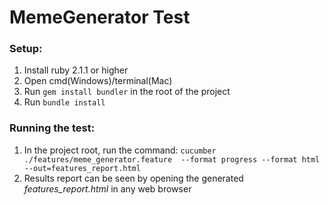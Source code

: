 # MemeGenerator Test

### Setup:
1. Install ruby 2.1.1 or higher
2. Open cmd(Windows)/terminal(Mac)
2. Run `gem install bundler` in the root of the project
3. Run `bundle install`

### Running the test:
1. In the project root, run the command: 
`cucumber ./features/meme_generator.feature  --format progress --format html --out=features_report.html`
2. Results report can be seen by opening the generated *features_report.html* in any web browser
